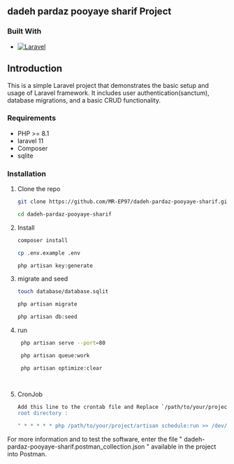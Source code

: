 ## dadeh pardaz pooyaye sharif Project

### Built With

* [![Laravel][Laravel.com]][Laravel-url]

## Introduction

This is a simple Laravel project that demonstrates the basic setup and usage of Laravel framework. It includes user
authentication(sanctum), database migrations, and a basic CRUD functionality.

### Requirements

* PHP >= 8.1
* laravel 11
* Composer
* sqlite

### Installation

1. Clone the repo
   ```sh
   git clone https://github.com/MR-EP97/dadeh-pardaz-pooyaye-sharif.git
   
   cd dadeh-pardaz-pooyaye-sharif
   ```
2. Install
   ```sh
   composer install
   
   cp .env.example .env

   php artisan key:generate
   ```
3. migrate and seed
   ```sh
   touch database/database.sqlit
   
   php artisan migrate
   
   php artisan db:seed
   ```

4. run
   ```sh
    php artisan serve --port=80
   
    php artisan queue:work
   
    php artisan optimize:clear
   
    
   ```
5. CronJob
    ```sh
   Add this line to the crontab file and Replace `/path/to/your/project` with the actual path to your Laravel project's
   root directory :

   " * * * * * php /path/to/your/project/artisan schedule:run >> /dev/null 2>&1 "
      ```

For more information and to test the software, enter the file " dadeh-pardaz-pooyaye-sharif.postman_collection.json " available in the project into Postman.

[Laravel.com]: https://img.shields.io/badge/Laravel-FF2D20?style=for-the-badge&logo=laravel&logoColor=white

[Laravel-url]: https://laravel.com
